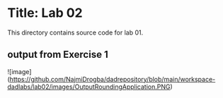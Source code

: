 # Title: Lab 02

This directory contains source code for lab 01.

## output from Exercise 1

![image]
(https://github.com/NajmiDrogba/dadrepository/blob/main/workspace-dadlabs/lab02/images/OutputRoundingApplication.PNG)


